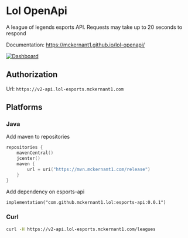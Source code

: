 # Lol OpenApi
A league of legends esports API.
Requests may take up to 20 seconds to respond

Documentation: https://mckernant1.github.io/lol-openapi/

[![Dashboard](https://img.shields.io/static/v1?label=AWS&message=Dashboard&color=green)](https://cloudwatch.amazonaws.com/dashboard.html?dashboard=Lol-Esports-Api-V2&context=eyJSIjoidXMtZWFzdC0xIiwiRCI6ImN3LWRiLTY1MzUyODg3Mzk1MSIsIlUiOiJ1cy1lYXN0LTFfWWdlV3dsS0tGIiwiQyI6Ijc4OHJ1bGIzdDNvaTc3dTJjbGhoOTlzbGNpIiwiSSI6InVzLWVhc3QtMTozZTFmYmM5Yi05MDZmLTQ5ZjQtOWFkYy0xZmE1OTJkNjk1YjkiLCJPIjoiYXJuOmF3czppYW06OjY1MzUyODg3Mzk1MTpyb2xlL3NlcnZpY2Utcm9sZS9DV0RCU2hhcmluZy1QdWJsaWNSZWFkT25seUFjY2Vzcy1YWDNITURQRyIsIk0iOiJQdWJsaWMifQ==)


## Authorization

Url: `https://v2-api.lol-esports.mckernant1.com`

## Platforms

### Java
Add maven to repositories
```build.gradle.kts
repositories {
    mavenCentral()
    jcenter()
    maven {
        url = uri("https://mvn.mckernant1.com/release")
    }
}
```

Add dependency on esports-api
```
implementation("com.github.mckernant1.lol:esports-api:0.0.1")
```



### Curl

```bash
curl -H https://v2-api.lol-esports.mckernant1.com/leagues
```

